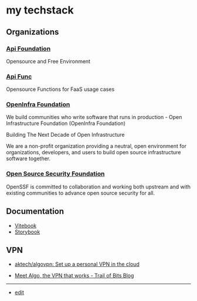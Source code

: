 # my techstack


## Organizations


### [Api Foundation](https://www.apifoundation.com/)

Opensource and Free Environment

### [Api Func](https://www.apifunc.com/)

Opensource Functions for FaaS usage cases


### [OpenInfra Foundation](https://openinfra.dev/)

We build communities who write software that runs in production - Open Infrastructure Foundation (OpenInfra Foundation)
 
Building The Next Decade of Open Infrastructure

We are a non-profit organization providing a neutral, open environment for organizations, developers, and users to build open source infrastructure software together. 


### [Open Source Security Foundation](https://openssf.org/)

OpenSSF is committed to collaboration and working both upstream and with existing communities to advance open source security for all.



## Documentation

+ [Vitebook](https://vitebook.dev/guides/pages.html)
+ [Storybook](https://storybook.js.org/docs/react/get-started/install)



## VPN

+ [aktech/algovpn: Set up a personal VPN in the cloud](https://github.com/aktech/algovpn)

+ [Meet Algo, the VPN that works - Trail of Bits Blog](https://blog.trailofbits.com/2016/12/12/meet-algo-the-vpn-that-works/)


---

+ [edit](https://github.com/tom-sapletta-com/techstack/edit/main/README.md)
